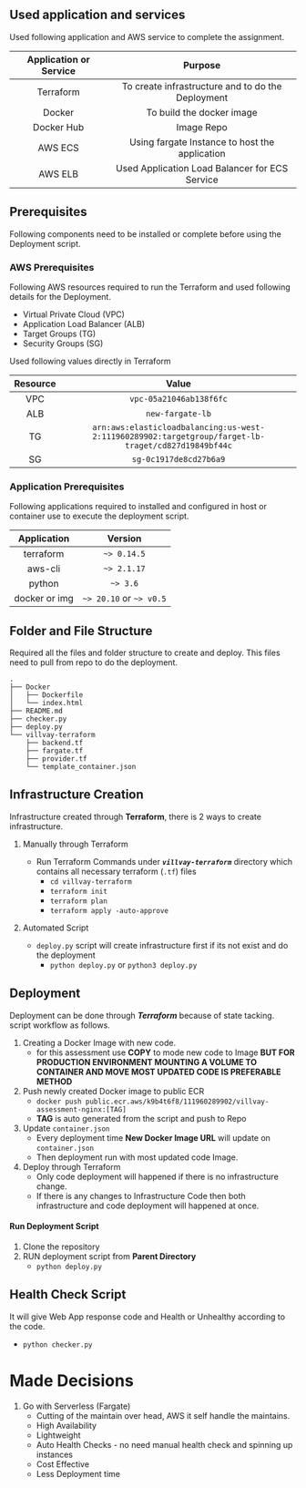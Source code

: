 ## Used application and services

Used following application and AWS service to complete the assignment.

| Application or Service | Purpose |
| :---------------------:|:-------:|
| Terraform | To create infrastructure and to do the Deployment |
| Docker | To build the docker image |
| Docker Hub | Image Repo |
| AWS ECS | Using fargate Instance to host the application |
| AWS ELB | Used Application Load Balancer for ECS Service |

## Prerequisites

Following components need to be installed or complete before using the Deployment script.

### AWS Prerequisites

Following AWS resources required to run the Terraform and used following details for the Deployment.

- Virtual Private Cloud (VPC)
- Application Load Balancer (ALB)
- Target Groups (TG)
- Security Groups (SG)

Used following values directly in Terraform

| Resource | Value |
| :---: | :---: |
| VPC | `vpc-05a21046ab138f6fc` |
| ALB | `new-fargate-lb` |
| TG | `arn:aws:elasticloadbalancing:us-west-2:111960289902:targetgroup/farget-lb-traget/cd827d19849bf44c` |
| SG | `sg-0c1917de8cd27b6a9` |

### Application Prerequisites

Following applications required to installed and configured in host or container use to execute the deployment script.

| Application | Version |
| :---: | :---: |
| terraform | `~> 0.14.5` |
| aws-cli | `~> 2.1.17` |
| python | `~> 3.6` |
| docker or img | `~> 20.10` or `~> v0.5` | 

## Folder and File Structure

Required all the files and folder structure to create and deploy. This files need to pull from repo to do the deployment.
```shell
.
├── Docker
│   ├── Dockerfile
│   └── index.html
├── README.md
├── checker.py
├── deploy.py
└── villvay-terraform
    ├── backend.tf
    ├── fargate.tf
    ├── provider.tf
    └── template_container.json
```

## Infrastructure Creation

Infrastructure created through **Terraform**, there is 2 ways to create infrastructure.
1. Manually through Terraform
   - Run Terraform Commands under ***`villvay-terraform`*** directory which contains all necessary terraform (`.tf`) files
       - `cd villvay-terraform`
       - `terraform init`
       - `terraform plan`
       - `terraform apply -auto-approve`

2. Automated Script
   - `deploy.py` script will create infrastructure first if its not exist and do the deployment
       - `python deploy.py` or `python3 deploy.py`

## Deployment

Deployment can be done through ***Terraform*** because of state tacking. script workflow as follows.
   1. Creating a Docker Image with new code.
       - for this assessment use **COPY** to mode new code to Image **BUT FOR PRODUCTION ENVIRONMENT MOUNTING A VOLUME TO CONTAINER AND MOVE MOST UPDATED CODE IS PREFERABLE METHOD**
   2. Push newly created Docker image to public ECR
       - `docker push public.ecr.aws/k9b4t6f8/111960289902/villvay-assessment-nginx:[TAG]`
       - **TAG** is auto generated from the script and push to Repo
   3. Update `container.json`
      - Every deployment time **New Docker Image URL** will update on `container.json`
      - Then deployment run with most updated code Image.
   4. Deploy through Terraform
      - Only code deployment will happened if there is no infrastructure change.
      - If there is any changes to Infrastructure Code then both infrastructure and code deployment will happened at once.

#### Run Deployment Script
   1. Clone the repository
   2. RUN deployment script from **Parent Directory**
      -  `python deploy.py`


## Health Check Script

It will give Web App response code and Health or Unhealthy according to the code.
   - `python checker.py`

# Made Decisions
   1. Go with Serverless (Fargate)
      - Cutting of the maintain over head, AWS it self handle the maintains.
      - High Availability
      - Lightweight
      - Auto Health Checks - no need manual health check and spinning up instances
      - Cost Effective
      - Less Deployment time
